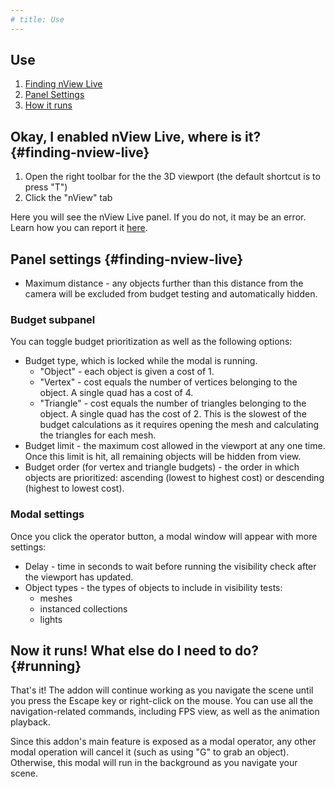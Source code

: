 ```yaml
---
# title: Use
---
```


## Use

1. [Finding nView Live](#finding-nview-live)
2. [Panel Settings](#panel-settings)
3. [How it runs](#running)

## Okay, I enabled nView Live, where is it? {#finding-nview-live}

1. Open the right toolbar for the the 3D viewport (the default shortcut is to press "T")
2. Click the "nView" tab

Here you will see the nView Live panel. If you do not, it may be an error.
Learn how you can report it [here](/contribute#report-bugs).

## Panel settings {#finding-nview-live}

- Maximum distance - any objects further than this distance from the camera will be
excluded from budget testing and automatically hidden.

### Budget subpanel
You can toggle budget prioritization as well as the following options:
- Budget type, which is locked while the modal is running.
  - "Object" - each object is given a cost of 1.
  - "Vertex" - cost equals the number of vertices belonging to the object.
  A single quad has a cost of 4.
  - "Triangle" - cost equals the number of triangles belonging to the object.
  A single quad has the cost of 2.
  This is the slowest of the budget calculations as it requires opening the mesh
  and calculating the triangles for each mesh.
- Budget limit - the maximum cost allowed in the viewport at any one time.
Once this limit is hit, all remaining objects will be hidden from view.
- Budget order (for vertex and triangle budgets) -
the order in which objects are prioritized:
ascending (lowest to highest cost) or descending (highest to lowest cost).

### Modal settings

Once you click the operator button, a modal window will appear with more settings:
- Delay - time in seconds to wait before running the visibility check after the viewport has updated.
- Object types - the types of objects to include in visibility tests:
  - meshes
  - instanced collections
  - lights

## Now it runs! What else do I need to do? {#running}

That's it! The addon will continue working as you navigate the scene
until you press the Escape key or right-click on the mouse.
You can use all the navigation-related commands, including FPS view, as well
as the animation playback.

Since this addon's main feature is exposed as a modal operator,
any other modal operation will cancel it
(such as using "G" to grab an object).
Otherwise, this modal will run in the background as you navigate your scene.
